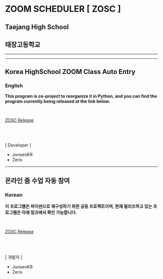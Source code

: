 # ZOOM SCHEDULER [ ZOSC ]

## Taejang High School
## 태장고등학교

---------------------------------------
---------------------------------------

## Korea HighSchool ZOOM Class Auto Entry





### English
**This program is co-project to reorganize it in Python, and you can find the program currently being released at the link below.**

<br/>

[ZOSC Release](https://develop-junseo.tistory.com "Developer Page")

<br/>
<br/>
<br/>
[ Developer ]<br/>

* JunseoKR<br/>
* Zerix


---------------------------------------

## 온라인 줌 수업 자동 참여

### Korean

**이 프로그램은 파이썬으로 재구성하기 위한 공동 프로젝트이며, 현재 릴리즈하고 있는 프로그램은 아래 링크에서 확인 가능합니다.**

<br/>

[ZOSC Release](https://develop-junseo.tistory.com "Developer Page")

<br/>
<br/>
<br/>
[ 개발자 ]<br/>

* JunseoKR<br/>
* Zerix
